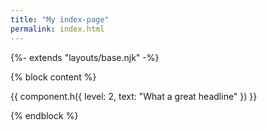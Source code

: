 ```yaml
---
title: "My index-page"
permalink: index.html
---
```

{%- extends "layouts/base.njk" -%}

{% block content %}

{{ component.h({
  level: 2,
  text: "What a great headline"
}) }}

{% endblock %}
